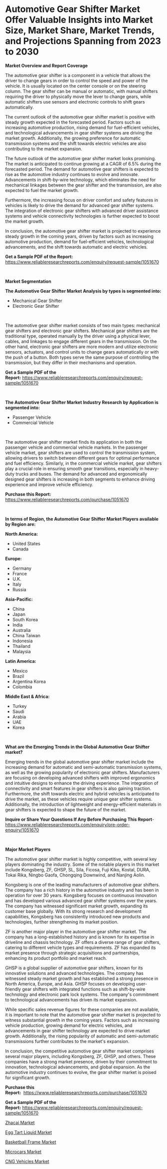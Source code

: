 <p><h1>Automotive Gear Shifter Market Offer Valuable Insights into Market Size, Market Share, Market Trends, and Projections Spanning from 2023 to 2030</h1></p><p><strong>Market Overview and Report Coverage</strong></p>
<p><p>The automotive gear shifter is a component in a vehicle that allows the driver to change gears in order to control the speed and power of the vehicle. It is usually located on the center console or on the steering column. The gear shifter can be manual or automatic, with manual shifters requiring the driver to physically move the lever to change gears, while automatic shifters use sensors and electronic controls to shift gears automatically.</p><p>The current outlook of the automotive gear shifter market is positive with steady growth expected in the forecasted period. Factors such as increasing automotive production, rising demand for fuel-efficient vehicles, and technological advancements in gear shifter systems are driving the market growth. Additionally, the growing preference for automatic transmission systems and the shift towards electric vehicles are also contributing to the market expansion.</p><p>The future outlook of the automotive gear shifter market looks promising. The market is anticipated to continue growing at a CAGR of 6.5% during the forecasted period. The demand for automotive gear shifters is expected to rise as the automotive industry continues to evolve and innovate. Advancements in shift-by-wire technology, which eliminates the need for mechanical linkages between the gear shifter and the transmission, are also expected to fuel the market growth.</p><p>Furthermore, the increasing focus on driver comfort and safety features in vehicles is likely to drive the demand for advanced gear shifter systems. The integration of electronic gear shifters with advanced driver assistance systems and vehicle connectivity technologies is further expected to boost the market growth.</p><p>In conclusion, the automotive gear shifter market is projected to experience steady growth in the coming years, driven by factors such as increasing automotive production, demand for fuel-efficient vehicles, technological advancements, and the shift towards automatic and electric vehicles.</p></p>
<p><strong>Get a Sample PDF of the Report:</strong> <a href="https://www.reliableresearchreports.com/enquiry/request-sample/1051670">https://www.reliableresearchreports.com/enquiry/request-sample/1051670</a></p>
<p>&nbsp;</p>
<p><strong>Market Segmentation</strong></p>
<p><strong>The Automotive Gear Shifter Market Analysis by types is segmented into:</strong></p>
<p><ul><li>Mechanical Gear Shifter</li><li>Electronic Gear Shifter</li></ul></p>
<p>&nbsp;</p>
<p><p>The automotive gear shifter market consists of two main types: mechanical gear shifters and electronic gear shifters. Mechanical gear shifters are the traditional type, operated manually by the driver using a physical lever, cables, and linkages to engage different gears in the transmission. On the other hand, electronic gear shifters are more modern and utilize electronic sensors, actuators, and control units to change gears automatically or with the push of a button. Both types serve the same purpose of controlling the transmission, but they differ in their mechanisms and operation.</p></p>
<p><strong>Get a Sample PDF of the Report:</strong>&nbsp;<a href="https://www.reliableresearchreports.com/enquiry/request-sample/1051670">https://www.reliableresearchreports.com/enquiry/request-sample/1051670</a></p>
<p>&nbsp;</p>
<p><strong>The Automotive Gear Shifter Market Industry Research by Application is segmented into:</strong></p>
<p><ul><li>Passenger Vehicle</li><li>Commercial Vehicle</li></ul></p>
<p>&nbsp;</p>
<p><p>The automotive gear shifter market finds its application in both the passenger vehicle and commercial vehicle markets. In the passenger vehicle market, gear shifters are used to control the transmission system, allowing drivers to switch between different gears for optimal performance and fuel efficiency. Similarly, in the commercial vehicle market, gear shifters play a crucial role in ensuring smooth gear transitions, especially in heavy-duty trucks and buses. The demand for advanced and ergonomically designed gear shifters is increasing in both segments to enhance driving experience and improve vehicle efficiency.</p></p>
<p><strong>Purchase this Report:</strong>&nbsp; <a href="https://www.reliableresearchreports.com/purchase/1051670">https://www.reliableresearchreports.com/purchase/1051670</a></p>
<p>&nbsp;</p>
<p><strong>In terms of Region, the Automotive Gear Shifter Market Players available by Region are:</strong></p>
<p>
    <p> <strong> North America: </strong>
        <ul>
            <li>United States</li>
            <li>Canada</li>
        </ul>
        </p> 
    <p> <strong> Europe: </strong>
        <ul>
            <li>Germany</li>
            <li>France</li>
            <li>U.K.</li>
            <li>Italy</li>
            <li>Russia</li>
        </ul>
        </p> 
    <p> <strong> Asia-Pacific: </strong>
        <ul>
            <li>China</li>
            <li>Japan</li>
            <li>South Korea</li>
            <li>India</li>
            <li>Australia</li>
            <li>China Taiwan</li>
            <li>Indonesia</li>
            <li>Thailand</li>
            <li>Malaysia</li>
        </ul>
        </p> 
    <p> <strong> Latin America: </strong>
        <ul>
            <li>Mexico</li>
            <li>Brazil</li>
            <li>Argentina Korea</li>
            <li>Colombia</li>
        </ul>
        </p> 
    <p> <strong> Middle East & Africa: </strong>
        <ul>
            <li>Turkey</li>
            <li>Saudi</li>
            <li>Arabia</li>
            <li>UAE</li>
            <li>Korea</li>
        </ul>
    </p>
    </p>
<p>&nbsp;</p>
<p><strong>What are the Emerging Trends in the Global Automotive Gear Shifter market?</strong></p>
<p><p>Emerging trends in the global automotive gear shifter market include the increasing demand for automatic and semi-automatic transmission systems, as well as the growing popularity of electronic gear shifters. Manufacturers are focusing on developing advanced shifters with improved ergonomics and intuitive designs to enhance the driving experience. The integration of connectivity and smart features in gear shifters is also gaining traction. Furthermore, the shift towards electric and hybrid vehicles is anticipated to drive the market, as these vehicles require unique gear shifter systems. Additionally, the introduction of lightweight and energy-efficient materials in gear shifters is expected to shape the future of the market.</p></p>
<p><strong>Inquire or Share Your Questions If Any Before Purchasing This Report</strong>- <a href="https://www.reliableresearchreports.com/enquiry/pre-order-enquiry/1051670">https://www.reliableresearchreports.com/enquiry/pre-order-enquiry/1051670</a></p>
<p>&nbsp;</p>
<p><strong>Major Market Players</strong></p>
<p><p>The automotive gear shifter market is highly competitive, with several key players dominating the industry. Some of the notable players in this market include Kongsberg, ZF, GHSP, SL, Sila, Ficosa, Fuji Kiko, Kostal, DURA, Tokai Rika, Ningbo Gaofa, Chongqing Downwind, and Nanjing Aolin.</p><p>Kongsberg is one of the leading manufacturers of automotive gear shifters. The company has a rich history in the automotive industry and has been in operation for over 30 years. Kongsberg focuses on continuous innovation and has developed various advanced gear shifter systems over the years. The company has witnessed significant market growth, expanding its customer base globally. With its strong research and development capabilities, Kongsberg has consistently introduced new products and technologies, further strengthening its market position.</p><p>ZF is another major player in the automotive gear shifter market. The company has a long-established history and is known for its expertise in driveline and chassis technology. ZF offers a diverse range of gear shifters, catering to different vehicle types and requirements. ZF has expanded its market presence through strategic acquisitions and partnerships, enhancing its product portfolio and market reach.</p><p>GHSP is a global supplier of automotive gear shifters, known for its innovative solutions and advanced technologies. The company has witnessed steady market growth and has established a strong presence in North America, Europe, and Asia. GHSP focuses on developing user-friendly gear shifters with integrated functions such as shift-by-wire technology and electronic park lock systems. The company's commitment to technological advancements has driven its market expansion.</p><p>While specific sales revenue figures for these companies are not available, it is important to note that the automotive gear shifter market is projected to witness substantial growth in the coming years. Factors such as increasing vehicle production, growing demand for electric vehicles, and advancements in gear shifter technology are expected to drive market growth. Additionally, the rising popularity of automatic and semi-automatic transmissions further contributes to the market's expansion.</p><p>In conclusion, the competitive automotive gear shifter market comprises several major players, including Kongsberg, ZF, GHSP, and others. These companies have a strong market presence, driven by their commitment to innovation, technological advancements, and global expansion. As the automotive industry continues to evolve, the gear shifter market is poised for significant growth.</p></p>
<p><strong>Purchase this Report:</strong>&nbsp;&nbsp;<a href="https://www.reliableresearchreports.com/purchase/1051670">https://www.reliableresearchreports.com/purchase/1051670</a></p>
<p></p>
<p><strong>Get a Sample PDF of the Report:</strong>&nbsp;<a href="https://www.reliableresearchreports.com/enquiry/request-sample/1051670">https://www.reliableresearchreports.com/enquiry/request-sample/1051670</a></p>
<p><p><a href="https://www.linkedin.com/pulse/zhacai-market-size-2023-2030-global-industrial-analysis-uam8e/">Zhacai Market</a></p><p><a href="https://www.linkedin.com/pulse/egg-tart-liquid-market-research-report-provides-thorough-5ttne/">Egg Tart Liquid Market</a></p><p><a href="https://medium.com/@juansmith1961/basketball-frame-market-comprehensive-assessment-by-type-application-and-geography-38e1117842c0">Basketball Frame Market</a></p><p><a href="https://github.com/lbird53714/Market-Research-Report-List-1/blob/main/microcars-market.md">Microcars Market</a></p><p><a href="https://github.com/pizolina/Market-Research-Report-List-1/blob/main/cng-vehicles-market.md">CNG Vehicles Market</a></p></p>